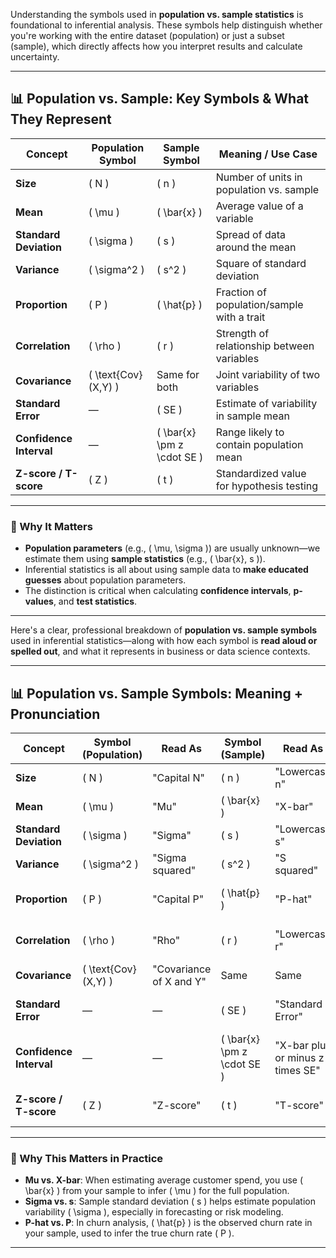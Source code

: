 Understanding the symbols used in **population vs. sample statistics** is foundational to inferential analysis. These symbols help distinguish whether you're working with the entire dataset (population) or just a subset (sample), which directly affects how you interpret results and calculate uncertainty.

---

## 📊 Population vs. Sample: Key Symbols & What They Represent

| Concept                     | Population Symbol | Sample Symbol | Meaning / Use Case |
|----------------------------|-------------------|----------------|--------------------|
| **Size**                   | \( N \)           | \( n \)        | Number of units in population vs. sample |
| **Mean**                   | \( \mu \)         | \( \bar{x} \)  | Average value of a variable |
| **Standard Deviation**     | \( \sigma \)      | \( s \)        | Spread of data around the mean |
| **Variance**               | \( \sigma^2 \)    | \( s^2 \)      | Square of standard deviation |
| **Proportion**             | \( P \)           | \( \hat{p} \)  | Fraction of population/sample with a trait |
| **Correlation**            | \( \rho \)        | \( r \)        | Strength of relationship between variables |
| **Covariance**             | \( \text{Cov}(X,Y) \) | Same for both | Joint variability of two variables |
| **Standard Error**         | —                 | \( SE \)       | Estimate of variability in sample mean |
| **Confidence Interval**    | —                 | \( \bar{x} \pm z \cdot SE \) | Range likely to contain population mean |
| **Z-score / T-score**      | \( Z \)           | \( t \)        | Standardized value for hypothesis testing |

---

### 🧠 Why It Matters

- **Population parameters** (e.g., \( \mu, \sigma \)) are usually unknown—we estimate them using **sample statistics** (e.g., \( \bar{x}, s \)).
- Inferential statistics is all about using sample data to **make educated guesses** about population parameters.
- The distinction is critical when calculating **confidence intervals**, **p-values**, and **test statistics**.

---


Here's a clear, professional breakdown of **population vs. sample symbols** used in inferential statistics—along with how each symbol is **read aloud or spelled out**, and what it represents in business or data science contexts.

---

## 📊 Population vs. Sample Symbols: Meaning + Pronunciation

| Concept                   | Symbol (Population) | Read As                  | Symbol (Sample) | Read As                     | Meaning / Use Case |
|--------------------------|---------------------|---------------------------|------------------|------------------------------|--------------------|
| **Size**                 | \( N \)             | "Capital N"              | \( n \)          | "Lowercase n"               | Number of units in population/sample |
| **Mean**                 | \( \mu \)           | "Mu"                     | \( \bar{x} \)    | "X-bar"                      | Average value of a variable |
| **Standard Deviation**   | \( \sigma \)        | "Sigma"                  | \( s \)          | "Lowercase s"               | Spread of data around the mean |
| **Variance**             | \( \sigma^2 \)      | "Sigma squared"          | \( s^2 \)        | "S squared"                  | Square of standard deviation |
| **Proportion**           | \( P \)             | "Capital P"              | \( \hat{p} \)    | "P-hat"                      | Fraction with a trait (e.g., churned customers) |
| **Correlation**          | \( \rho \)          | "Rho"                    | \( r \)          | "Lowercase r"               | Strength of relationship between variables |
| **Covariance**           | \( \text{Cov}(X,Y) \) | "Covariance of X and Y" | Same            | Same                         | Joint variability of two variables |
| **Standard Error**       | —                   | —                        | \( SE \)         | "Standard Error"            | Variability in sample mean estimate |
| **Confidence Interval**  | —                   | —                        | \( \bar{x} \pm z \cdot SE \) | "X-bar plus or minus z times SE" | Range likely to contain population mean |
| **Z-score / T-score**    | \( Z \)             | "Z-score"                | \( t \)          | "T-score"                    | Standardized value for hypothesis testing |

---

### 🧠 Why This Matters in Practice

- **Mu vs. X-bar**: When estimating average customer spend, you use \( \bar{x} \) from your sample to infer \( \mu \) for the full population.
- **Sigma vs. s**: Sample standard deviation \( s \) helps estimate population variability \( \sigma \), especially in forecasting or risk modeling.
- **P-hat vs. P**: In churn analysis, \( \hat{p} \) is the observed churn rate in your sample, used to infer the true churn rate \( P \).

---
